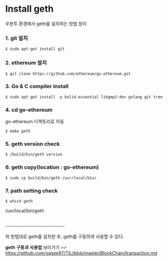 # Install geth
우분투 환경에서 geth를 설치하는 방법 정리

### 1. git 설치

    $ sudo apt-get install git

### 2. ethereum 설치

    $ git clone https://github.com/ethereum/go-ethereum.git
    
### 3. Go & C compiler install

    $ sudo apt-get install -y bulid-essential libgmp3-dev golang git tree

### 4. cd go-ethereum
go-ethereum 디렉토리로 이동
   
    $ make geth
    
### 5. geth version check

    $ /build/bin/geth version
    
### 6. geth copy(location : go-ethereum)
  
    $ sudo cp build/bin/geth /usr/local/bin/
    
### 7. path setting check

    $ which geth
    
/usr/local/bin/geth

<br>
-----------------------------<br>


위 방법대로 geth를 설치한 후, geth를 구동하여 사용할 수 있다.<br>

**geth 구동과 사용법**  보러가기 => https://github.com/yagee97/TIL/blob/master/BlockChain/transaction.md
